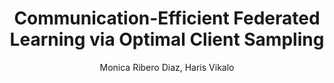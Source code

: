 ---
paperId: 28
author: Monica Ribero Diaz, Haris Vikalo
publicationauthor: Ribero Diaz, M. et al
title: Communication-Efficient Federated Learning via Optimal Client Sampling
pitch: https://slideslive.com/38930529/reduced-communication-in-federated-learning-via-optimal-client-sampling?ref=folder-55828
poster: Poster_Monica_Ribero
alt: --
type: Poster
topic: Machine Learning
subtopic: Deep Learning
link: https://research.latinxinai.org/papers/icml/2020/pdf/Poster_Monica_Ribero.pdf
conference: icml
year: 2020
tags: icml-2020
location: Virtual
---
